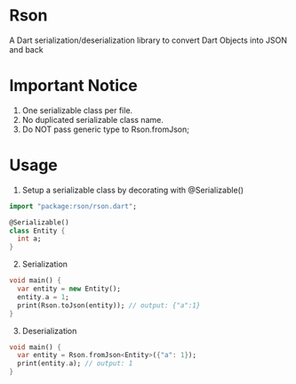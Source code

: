 # Rson
A Dart serialization/deserialization library to convert Dart Objects into JSON and back

# Important Notice
1. One serializable class per file.
2. No duplicated serializable class name.
3. Do NOT pass generic type to Rson.fromJson;

# Usage

1. Setup a serializable class by decorating with @Serializable()
```dart
import "package:rson/rson.dart";

@Serializable()
class Entity {
  int a;
}
```

2. Serialization
```dart
void main() {
  var entity = new Entity();
  entity.a = 1;
  print(Rson.toJson(entity)); // output: {"a":1}
}
```

3. Deserialization
```dart
void main() {
  var entity = Rson.fromJson<Entity>({"a": 1});
  print(entity.a); // output: 1
}
```
